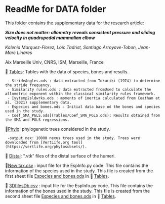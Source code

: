 # ReadMe for DATA folder

This folder contains the supplementary data for the research article: 

***Size does not matter: allometry reveals consistent pressure and sliding velocity in quadrupedal mammalian elbow***

*Kalenia Marquez-Florez, Loïc Tadrist, Santiago Arroyave-Tobon, Jean-Marc Linares*

Aix Marseille Univ, CNRS, ISM, Marseille, France

:open_file_folder: [Tables](Tables): Tables with the data of species, bones and results.
     
     - StrideAngles.ods : data extracted from Tokuriki (1974) to determine the stride frequency.
     - Similarity rules.ods : data extracted fromUsed to calculate the allometric exponent within the classical similarity rules framework.
     - Iyytemp2sldwrks.ods : moments of inertia calculated from Coatham et al. (2021) supplementary data.
     - Especies and bones.ods : Initial data base od the bones and species used in the study.
     - Coef_SMA_PGLS.ods](Tables/Coef_SMA_PGLS.ods): Results obtained from the SMA and PGLS regressions. 

:open_file_folder:[Phylo](Phylo): phylogenetic trees considered in the study.
     
     -output.nex: 10000 nexus trees used in the study. Trees were downloaded from [VertLife.org tool](https://vertlife.org/phylosubsets/). 

:open_file_folder: [Distal](Distal): ".vtk" files of the distal surface of the humeri.

:memo:[New tax.csv](New_tax.csv) : input file for the EspInfo.py code. This file contains the information of the species used in the study. This file is created from the first sheet file [Especies and bones.ods](Tables/ok_Especies_and_bones.ods)  in :open_file_folder: [Tables](Tables).

:memo: [3DfilesDb.csv](3DfilesDb.csv) : input file for the EspInfo.py code. This file contains the information of the bones used in the study. This file is created from the second sheet file [Especies and bones.ods](Tables/ok_Especies_and_bones.ods) in :open_file_folder: [Tables](Tables).
